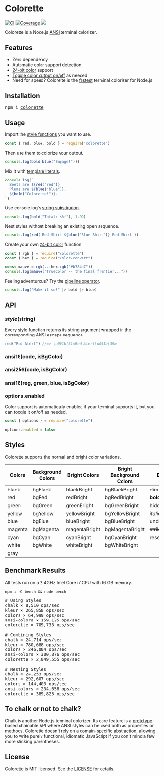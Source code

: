 # Colorette

[![CI](https://img.shields.io/travis/jorgebucaran/colorette.svg)](https://travis-ci.org/jorgebucaran/colorette)
[![Coverage](https://img.shields.io/codecov/c/github/jorgebucaran/colorette/master.svg)](https://codecov.io/gh/jorgebucaran/colorette)
[![](https://img.shields.io/npm/v/colorette.svg)](https://www.npmjs.org/package/colorette)

Colorette is a Node.js [ANSI](https://en.wikipedia.org/wiki/ANSI_escape_code) terminal colorizer.

## Features

- Zero dependency
- Automatic color support detection
- [24-bit color](https://en.wikipedia.org/wiki/ANSI_escape_code#24-bit) support
- [Toggle color output on/off](#optionsenabled) as needed
- Need for speed? Colorette is the [fastest](#benchmark-results) terminal colorizer for Node.js

## Installation

<pre>
npm i <a href="https://www.npmjs.com/package/colorette">colorette</a>
</pre>

## Usage

Import the [style functions](#styles) you want to use.

```js
const { red, blue, bold } = require("colorette")
```

Then use them to colorize your output.

```js
console.log(bold(blue("Engage!")))
```

Mix it with [template literals](https://developer.mozilla.org/en-US/docs/Web/JavaScript/Reference/Template_literals).

```js
console.log(`
  Beets are ${red("red")},
  Plums are ${blue("blue")},
  ${bold("Colorette!")}.
`)
```

Use console.log's [string substitution](https://nodejs.org/api/console.html#console_console_log_data_args).

```js
console.log(bold("Total: $%f"), 1.99)
```

Nest styles without breaking an existing open sequence.

```js
console.log(red(`Red Shirt ${blue("Blue Shirt")} Red Shirt`))
```

Create your own [24-bit color](https://en.wikipedia.org/wiki/ANSI_escape_code#24-bit) function.

```js
const { rgb } = require("colorette")
const { hex } = require("color-convert")

const mauve = rgb(...hex.rgb("#b784a7"))
console.log(mauve("TrueColor -- the final frontier..."))
```

Feeling adventurous? Try the [pipeline operator](https://github.com/tc39/proposal-pipeline-operator).

```js
console.log("Make it so!" |> bold |> blue)
```

## API

### _style_(string)

Every style function returns its string argument wrapped in the corresponding ANSI escape sequence.

```js
red("Red Alert") //=> \u001b[31mRed Alert\u001b[39m
```

### ansi16(code, isBgColor)

### ansi256(code, isBgColor)

### ansi16(reg, green, blue, isBgColor)

### options.enabled

Color support is automatically enabled if your terminal supports it, but you can toggle it on/off as needed.

```js
const { options } = require("colorette")

options.enabled = false
```

## Styles

Colorette supports the normal and bright color variations.

| Colors  | Background Colors | Bright Colors | Bright Background Colors | Effects           |
| ------- | ----------------- | ------------- | ------------------------ | ----------------- |
| black   | bgBlack           | blackBright   | bgBlackBright            | dim               |
| red     | bgRed             | redBright     | bgRedBright              | **bold**          |
| green   | bgGreen           | greenBright   | bgGreenBright            | hidden            |
| yellow  | bgYellow          | yellowBright  | bgYellowBright           | _italic_          |
| blue    | bgBlue            | blueBright    | bgBlueBright             | underline         |
| magenta | bgMagenta         | magentaBright | bgMagentaBright          | ~~strikethrough~~ |
| cyan    | bgCyan            | cyanBright    | bgCyanBright             | reset             |
| white   | bgWhite           | whiteBright   | bgWhiteBright            |                   |
| gray    |                   |               |                          |                   |

## Benchmark Results

All tests run on a 2.4GHz Intel Core i7 CPU with 16 GB memory.

```
npm i -C bench && node bench
```

<pre>
# Using Styles
chalk × 8,510 ops/sec
kleur × 265,858 ops/sec
colors × 64,999 ops/sec
ansi-colors × 159,135 ops/sec
colorette × 709,733 ops/sec

# Combining Styles
chalk × 24,714 ops/sec
kleur × 780,688 ops/sec
colors × 246,004 ops/sec
ansi-colors × 300,876 ops/sec
colorette × 2,049,555 ops/sec

# Nesting Styles
chalk × 24,253 ops/sec
kleur × 292,607 ops/sec
colors × 144,403 ops/sec
ansi-colors × 234,658 ops/sec
colorette × 389,825 ops/sec
</pre>

## To chalk or not to chalk?

Chalk is another Node.js terminal colorizer. Its core feature is a [prototype](https://developer.mozilla.org/en-US/docs/Web/JavaScript/Reference/Global_Objects/Object/prototype)-based chainable API where ANSI styles can be used both as properties or methods. Colorette doesn't rely on a domain-specific abstraction, allowing you to write purely functional, idiomatic JavaScript if you don't mind a few more sticking parentheses.

## License

Colorette is MIT licensed. See the [LICENSE](LICENSE.md) for details.
